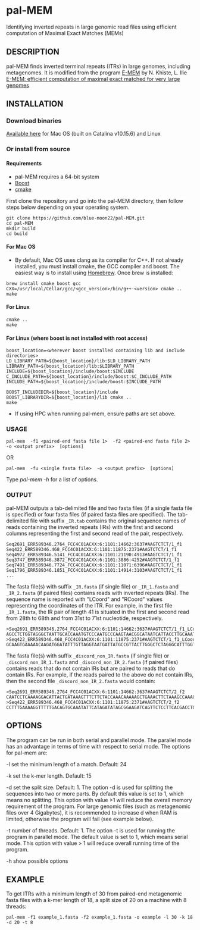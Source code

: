 # pal-MEM
Identifying inverted repeats in large genomic read files using efficient computation of Maximal Exact Matches (MEMs)

## DESCRIPTION

pal-MEM finds inverted terminal repeats (ITRs) in large genomes, including metagenomes. It is modified from the program [E-MEM](https://github.com/lucian-ilie/E-MEM) by N. Khiste, L. Ilie [E-MEM: efficient computation of maximal exact matched for very large genomes](http://bioinformatics.oxfordjournals.org/content/31/4/509.short)

## INSTALLATION

### Download binaries
[Available here](https://github.com/blue-moon22/pal-MEM/releases) for Mac OS (built on Catalina v10.15.6) and Linux

### Or install from source
#### Requirements
- pal-MEM requires a 64-bit system
- [Boost](https://www.boost.org/)
- [cmake](https://cmake.org/download/)

First clone the repository and go into the pal-MEM directory, then follow steps below depending on your operating system.
```
git clone https://github.com/blue-moon22/pal-MEM.git
cd pal-MEM
mkdir build
cd build
```

#### For Mac OS
- By default, Mac OS uses clang as its compiler for C++. If not already installed, you must install cmake, the GCC compiler and boost. The easiest way is to install using [Homebrew](https://brew.sh/). Once brew is installed:
```
brew install cmake boost gcc
CXX=/usr/local/Cellar/gcc/<gcc_version>/bin/g++-<version> cmake ..
make
```

#### For Linux
```
cmake ..
make
```

#### For Linux (where boost is not installed with root access)
```
boost_location=<wherever boost installed containing lib and include directories>
LD_LIBRARY_PATH=${boost_location}/lib:$LD_LIBRARY_PATH
LIBRARY_PATH=${boost_location}/lib:$LIBRARY_PATH
INCLUDE=${boost_location}/include/boost:$INCLUDE
C_INCLUDE_PATH=${boost_location}/include/boost:$C_INCLUDE_PATH
INCLUDE_PATH=${boost_location}/include/boost:$INCLUDE_PATH

BOOST_INCLUDEDIR=${boost_location}/include BOOST_LIBRARYDIR=${boost_location}/lib cmake ..
make
```
- If using HPC when running pal-mem, ensure paths are set above.


### USAGE
```
pal-mem  -f1 <paired-end fasta file 1>  -f2 <paired-end fasta file 2>  -o <output prefix>  [options]
```
OR
```
pal-mem  -fu <single fasta file>  -o <output prefix>  [options]
```

Type *pal-mem -h* for a list of options.

### OUTPUT

pal-MEM outputs a tab-delimited file and two fasta files (if a single fasta file is specified) or four fasta files (if paired fasta files are specified). The tab-delimited file with suffix `_IR.tab` contains the original sequence names of reads containing the inverted repeats (IRs) with the first and second columns representing the first and second read of the pair, respectively.

    Seq2691_ERR589346.2764_FCC4C01ACXX:6:1101:14662:3637#AAGTCTCT/1_f1	Seq422_ERR589346.468_FCC4C01ACXX:6:1101:11875:2371#AAGTCTCT/1_f1
    Seq4972_ERR589346.5141_FCC4C01ACXX:6:1101:21190:4913#AAGTCTCT/1_f1	Seq3747_ERR589346.3872_FCC4C01ACXX:6:1101:3886:4252#AAGTCTCT/1_f1
    Seq7491_ERR589346.7724_FCC4C01ACXX:6:1101:11071:6396#AAGTCTCT/1_f1	Seq1796_ERR589346.1851_FCC4C01ACXX:6:1101:14914:3103#AAGTCTCT/1_f1
    ...

The fasta file(s) with suffix `_IR.fasta` (if single file) or `_IR_1.fasta` and `_IR_2.fasta` (if paired files) contains reads with inverted repeats (IRs). The sequence name is reported with "LCoord" and "RCoord" values representing the coordinates of the ITR. For example, in the first file `_IR_1.fasta`, the IR pair of length 41 is situated in the first and second read from 28th to 68th and from 31st to 71st nucleotide, respectively.

    >Seq2691_ERR589346.2764_FCC4C01ACXX:6:1101:14662:3637#AAGTCTCT/1_f1_LCoord_38_RCoord_64
    AGCCTCTGGTAGGGCTAATTGCACCAAATGTCCCAATGCCCAAGTAACGGCATAATCATTACCTTGCAAATACCCATCTTGTTTTTCGGTTGCCCCCAC
    >Seq422_ERR589346.468_FCC4C01ACXX:6:1101:11875:2371#AAGTCTCT/1_f1_LCoord_30_RCoord_56
    GCAAGTGAAAAACAAGATGGATATTTGTTAGGTAATGATTATGCCGTTACTTGGGCTCTAGGGCATTTGGTGCAATTAGCCCTCCCAGAGGCTTATGGTT

The fasta file(s) with suffix `_discord_non_IR.fasta` (if single file) or `_discord_non_IR_1.fasta` and `_discord_non_IR_2.fasta` (if paired files) contains reads that do not contain IRs but are paired to reads that do contain IRs. For example, if the reads paired to the above do not contain IRs, then the second file `_discord_non_IR_2.fasta` would contain:

    >Seq2691_ERR589346.2764_FCC4C01ACXX:6:1101:14662:3637#AAGTCTCT/2_f2
    CAATCCTCAAAAGGACATTACTGATAAAGTTTCTTCTACCAAACAAAAAGCTGAAACTTCTAAAGCCAAAGAAGAAAAACAACCTCAAAAGCAATCAGAA
    >Seq422_ERR589346.468_FCC4C01ACXX:6:1101:11875:2371#AAGTCTCT/2_f2
    CCTTTGAAAAGGTTTTTGACAGTGCAAATATTCATAGATATAGCGGAAGATCAGTTCTCCTTCACGACCTGCATCGGTGGCTACAATAATGGAACTACAC

## OPTIONS

The program can be run in both serial and parallel mode. The parallel mode has an advantage in terms of time with respect to serial mode. The options for pal-mem are:

-l set the minimum length of a match. Default: 24

-k set the k-mer length. Default: 15

-d set the split size. Default: 1. The option -d is used for splitting the sequences into two or more parts. By default this value is set to 1, which means no splitting. This option with value >1 will reduce the overall memory requirement of the program. For large genomic files (such as metagenomic files over 4 Gigabytes), it is recommended to increase d when RAM is limited, otherwise the program will fail (see example below).

-t number of threads. Default: 1. The option -t is used for running the program in parallel mode. The default value is set to 1, which means serial mode. This option with value > 1 will reduce overall running time of the program.

-h show possible options

## EXAMPLE
To get ITRs with a minimum length of 30 from paired-end metagenomic fasta files with a k-mer length of 18, a split size of 20 on a machine with 8 threads:
```
pal-mem -f1 example_1.fasta -f2 example_1.fasta -o example -l 30 -k 18 -d 20 -t 8
```
